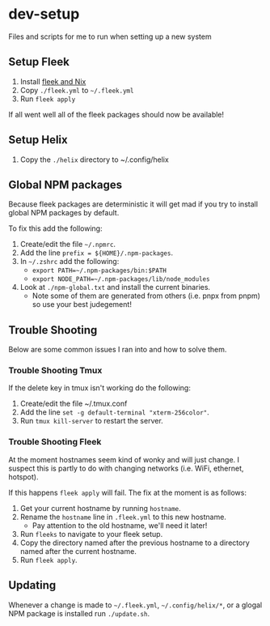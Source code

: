 # dev-setup

Files and scripts for me to run when setting up a new system

## Setup Fleek

1. Install [fleek and Nix](https://getfleek.dev/docs/installation)
2. Copy `./fleek.yml` to `~/.fleek.yml` 
3. Run `fleek apply`

If all went well all of the fleek packages should now be available!

## Setup Helix

1. Copy the `./helix` directory to ~/.config/helix


## Global NPM packages

Because fleek packages are deterministic it will get mad if you try to install global NPM packages by default.

To fix this add the following:

1. Create/edit the file `~/.npmrc`.
2. Add the line `prefix = ${HOME}/.npm-packages`.
3. In `~/.zshrc` add the following:
    - `export PATH=~/.npm-packages/bin:$PATH`
    - `export NODE_PATH=~/.npm-packages/lib/node_modules`
4. Look at `./npm-global.txt` and install the current binaries.
    - Note some of them are generated from others (i.e. pnpx from pnpm) so use your best judegement!
 
## Trouble Shooting

Below are some common issues I ran into and how to solve them.

### Trouble Shooting Tmux

If the delete key in tmux isn't working do the following:

1. Create/edit the file ~/.tmux.conf
2. Add the line `set -g default-terminal "xterm-256color"`.
3. Run `tmux kill-server` to restart the server.


### Trouble Shooting Fleek

At the moment hostnames seem kind of wonky and will just change. I suspect this is partly to do with changing networks (i.e. WiFi, ethernet, hotspot).

If this happens `fleek apply` will fail. The fix at the moment is as follows:

1. Get your current hostname by running `hostname`.
2. Rename the `hostname` line in `.fleek.yml` to this new hostname.
    - Pay attention to the old hostname, we'll need it later!
3. Run `fleeks` to navigate to your fleek setup.
4. Copy the directory named after the previous hostname to a directory named after the current hostname.
5. Run `fleek apply`.

## Updating

Whenever a change is made to `~/.fleek.yml`, `~/.config/helix/*`, or a glogal NPM package is installed run `./update.sh`.
